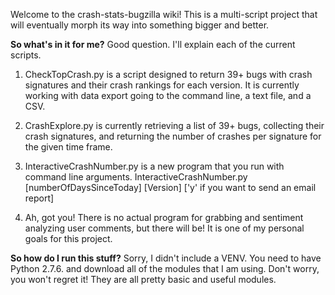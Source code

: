 
Welcome to the crash-stats-bugzilla wiki! This is a multi-script project that will eventually morph its way into something bigger and better.

**So what's in it for me?**
Good question. I'll explain each of the current scripts. 
  1. CheckTopCrash.py is a script designed to return 39+ bugs with crash signatures and their crash rankings for each version. It is currently working with data export going to the command line, a text file, and a CSV.

  2.  CrashExplore.py is currently retrieving a list of 39+ bugs, collecting their crash signatures, and returning the number of crashes per signature for the given time frame.
  
  3. InteractiveCrashNumber.py is a new program that you run with command line arguments.
          InteractiveCrashNumber.py [numberOfDaysSinceToday] [Version] ['y' if you want to send an email report]


  3.  Ah, got you! There is no actual program for grabbing and sentiment analyzing user comments, but there will be! It is one of my personal goals for this project.

**So how do I run this stuff?**
Sorry, I didn't include a VENV. You need to have Python 2.7.6. and download all of the modules that I am using. Don't worry, you won't regret it! They are all pretty basic and useful modules.
